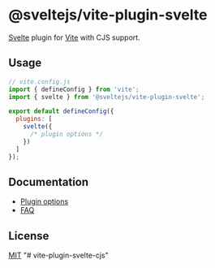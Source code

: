 # @sveltejs/vite-plugin-svelte

[Svelte](https://svelte.dev) plugin for [Vite](https://vitejs.dev) with CJS support.

## Usage

```js
// vite.config.js
import { defineConfig } from 'vite';
import { svelte } from '@sveltejs/vite-plugin-svelte';

export default defineConfig({
  plugins: [
    svelte({
      /* plugin options */
    })
  ]
});
```

## Documentation

- [Plugin options](../../docs/config.md)
- [FAQ](../../docs/faq.md)

## License

[MIT](./LICENSE)
"# vite-plugin-svelte-cjs" 

